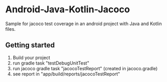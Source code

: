 # Android-Java-Kotlin-Jacoco

Sample for jacoco test coverage in an android project with Java and Kotlin files.

## Getting started

1. Build your project
2. run gradle task "testDebugUnitTest"
3. run jacoco gradle task "jacocoTestReport" (created in jacoco.gradle)
4. see report in "app/build/reports/jacocoTestReport"